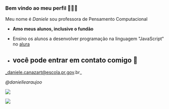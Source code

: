 ### Bem vindo ao meu perfil 💙👩‍🏫
Meu nome é _Daniele_ sou professora de Pensamento Computacional 
- **Amo meus alunos, inclusive o fundão**
- Ensino os alunos a desenvolver programação na linguagem "JavaScript" no [alura](https://www.alura.com.br) 
  
- ## você pode entrar em contato comigo 📩
_daniele.canazart@escola.pr.gov.br_

_@daniellearaujoo_

![](https://media1.tenor.com/m/opEBWw0uddoAAAAC/umm.gif) 

![](https://media1.tenor.com/m/rs4ZOR3C6AgAAAAC/neymar-sheozinho.gif) 
